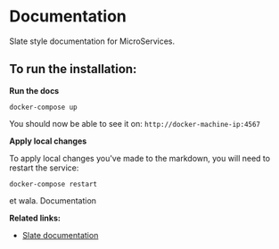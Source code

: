 # Documentation

Slate style documentation for MicroServices. 

## To run the installation: 

**Run the docs**

```
docker-compose up
```

You should now be able to see it on: `http://docker-machine-ip:4567`

**Apply local changes**

To apply local changes you've made to the markdown, you will need to restart the service:

```
docker-compose restart
```

et wala. Documentation

**Related links:** 

* [Slate documentation](https://github.com/tripit/slate)
